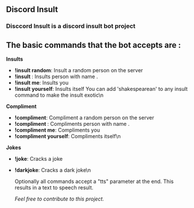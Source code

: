 ## Discord Insult

### **Disccord Insult** is a discord insult bot project

## The basic commands that the bot accepts are :

**Insults**
- **!insult random**: Insult a random person on the server
- **!insult <name>**: Insults person with name <name>.
- **!insult me**: Insults you
- **!insult yourself**: Insults itself
You can add 'shakespearean' to any insult command to make the insult exotic\n

**Compliment**
- **!compliment**: Compliment a random person on the server
- **!compliment <name>**: Compliments person with name <name>.
- **!compliment me**: Compliments you
- **!compliment yourself**: Compliments itself\n

**Jokes**
- **!joke**: Cracks a joke
- **!darkjoke**: Cracks a dark joke\n

  Optionally all commands accept a "tts" parameter at the end. This results in a text to speech result.

  _Feel free to contribute to this project._
